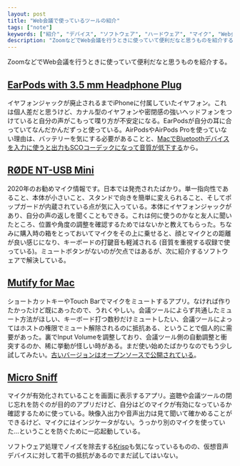 ```yaml
---
layout: post
title: "Web会議で使っているツールの紹介"
tags: ["note"]
keywords: ["紹介", "デバイス", "ソフトウェア", "ハードウェア", "マイク", "Web会議", "リモートワーク"]
description: "ZoomなどでWeb会議を行うときに使っていて便利だなと思うものを紹介する。"
---
```


ZoomなどでWeb会議を行うときに使っていて便利だなと思うものを紹介する。

## [EarPods with 3.5 mm Headphone Plug](https://www.apple.com/jp/shop/product/MNHF2FE/A/earpods-with-35-mm-headphone-plug)

イヤフォンジャックが廃止されるまでiPhoneに付属していたイヤフォン。これは個人差だと思うけど、カナル型のイヤフォンや密閉感の強いヘッドフォンをつけていると自分の声がこもって喋り方が不安定になる。EarPodsが自分の耳に合っていてなんだかんだずっと使っている。AirPodsやAirPods Proを使っていない理由は、バッテリーを気にする必要があることと、[MacでBluetoothデバイスを入力に使うと出力もSCOコーデックになって音質が低下する](https://support.apple.com/ja-jp/HT208896)から。

## [RØDE NT-USB Mini](https://www.rode.com/microphones/nt-usb_mini)

2020年のお勧めマイク情報です。日本では発売されたばかり。単一指向性であること、本体が小さいこと、スタンドで向きを簡単に変えられること、そしてポップガードが内蔵されている点が気に入っている。本体にイヤフォンジャックがあり、自分の声の返しを聞くこともできる。これは何に使うのかなと友人に聞いたところ、位置や角度の調整を確認するためではないかと教えてもらった。ちなみに購入時の箱をとっておいてマイクをその上に乗せると、顔とマイクとの距離が良い感じになり、キーボードの打鍵音も軽減される (音質を重視する収録で使っている)。ミュートボタンがないのが欠点ではあるが、次に紹介するソフトウェアで解決している。

## [Mutify for Mac](https://mutify.app/)

ショートカットキーやTouch Barでマイクをミュートするアプリ。なければ作りたかったけど既にあったので、うれくやしい。会議ツールによらず共通したミュート方法がほしい、キーボード打つ数秒だけミュートしたい、会議ツールによってはホストの権限でミュート解除されるのに抵抗ある、ということで個人的に需要があった。裏でInput Volumeを調整しており、会議ツール側の自動調整と衝突するのか、稀に挙動が怪しい時がある。まだ使い始めたばかりなのでもう少し試してみたい。[古いバージョンはオープンソースで公開されている](https://github.com/pixel-point/mute-me)。

## [Micro Sniff](https://github.com/dwarvesf/micro-sniff)

マイクが有効化されていることを画面に表示するアプリ。盗聴や会議ツールの閉じ忘れを防ぐのが目的のアプリだけど、自分はどのマイクが有効になっているか確認するために使っている。映像入出力や音声出力は見て聞いて確かめることができるけど、マイクにはインジケータがない。うっかり別のマイクを使っていた...ということを防ぐために一応起動している。

ソフトウェア処理でノイズを除去する[Krisp](https://krisp.ai/)も気になっているものの、仮想音声デバイスに対して若干の抵抗があるのでまだ試してはいない。

